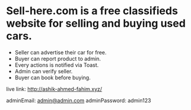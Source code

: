 # Sell-here.com is a free classifieds website for selling and buying used cars.
- Seller can advertise their car for free.
- Buyer can report product to admin.
- Every actions is notified via Toast.
- Admin can verify seller.
- Buyer can book before buying.

live link: http://ashik-ahmed-fahim.xyz/

adminEmail: admin@admin.com
adminPassword: admin123
